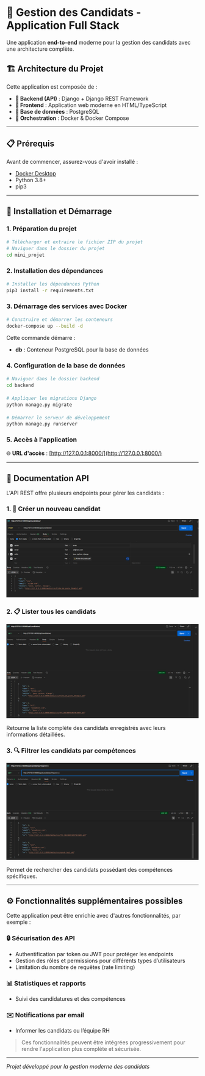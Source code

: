 # 🎯 Gestion des Candidats - Application Full Stack

Une application **end-to-end** moderne pour la gestion des candidats avec une architecture complète.

## 🏗️ Architecture du Projet

Cette application est composée de :

- **🔧 Backend (API)** : Django + Django REST Framework
- **🎨 Frontend** : Application web moderne en HTML/TypeScript
- **💾 Base de données** : PostgreSQL
- **🐳 Orchestration** : Docker & Docker Compose

---

## 📋 Prérequis

Avant de commencer, assurez-vous d'avoir installé :

- [Docker Desktop](https://www.docker.com/products/docker-desktop/)
- Python 3.8+
- pip3

---

## 🚀 Installation et Démarrage

### 1. Préparation du projet

```bash
# Télécharger et extraire le fichier ZIP du projet
# Naviguer dans le dossier du projet
cd mini_projet
```

### 2. Installation des dépendances

```bash
# Installer les dépendances Python
pip3 install -r requirements.txt
```

### 3. Démarrage des services avec Docker

```bash
# Construire et démarrer les conteneurs
docker-compose up --build -d
```

Cette commande démarre :
- **db** : Conteneur PostgreSQL pour la base de données

### 4. Configuration de la base de données

```bash
# Naviguer dans le dossier backend
cd backend

# Appliquer les migrations Django
python manage.py migrate

# Démarrer le serveur de développement
python manage.py runserver
```

### 5. Accès à l'application

🌐 **URL d'accès** : [http://127.0.0.1:8000/](http://127.0.0.1:8000/)

---

## 📡 Documentation API

L'API REST offre plusieurs endpoints pour gérer les candidats :

### 1. 📝 Créer un nouveau candidat

![alt text](image.png)

### 2. 📋 Lister tous les candidats

![alt text](image-1.png)

Retourne la liste complète des candidats enregistrés avec leurs informations détaillées.

### 3. 🔍 Filtrer les candidats par compétences

![alt text](image-2.png)

Permet de rechercher des candidats possédant des compétences spécifiques.

---

## ⚙️ Fonctionnalités supplémentaires possibles

Cette application peut être enrichie avec d'autres fonctionnalités, par exemple :

### 🔒 Sécurisation des API
- Authentification par token ou JWT pour protéger les endpoints
- Gestion des rôles et permissions pour différents types d’utilisateurs
- Limitation du nombre de requêtes (rate limiting)

### 📊 Statistiques et rapports
- Suivi des candidatures et des compétences

### ✉️ Notifications par email
- Informer les candidats ou l’équipe RH

> Ces fonctionnalités peuvent être intégrées progressivement pour rendre l'application plus complète et sécurisée.

---

*Projet développé pour la gestion moderne des candidats*
